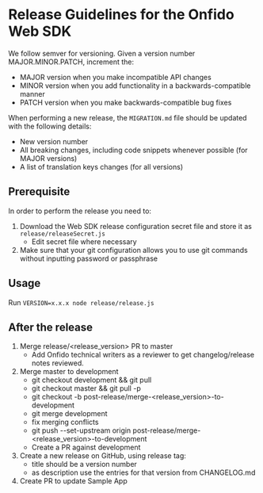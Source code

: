 # Release Guidelines for the Onfido Web SDK

We follow semver for versioning. Given a version number MAJOR.MINOR.PATCH, increment the:

- MAJOR version when you make incompatible API changes
- MINOR version when you add functionality in a backwards-compatible manner
- PATCH version when you make backwards-compatible bug fixes

When performing a new release, the `MIGRATION.md` file should be updated with the following details:

- New version number
- All breaking changes, including code snippets whenever possible (for MAJOR versions)
- A list of translation keys changes (for all versions)

## Prerequisite

In order to perform the release you need to:

1. Download the Web SDK release configuration secret file and store it as `release/releaseSecret.js`
   - Edit secret file where necessary
2. Make sure that your git configuration allows you to use git commands without inputting password or passphrase

## Usage

Run `VERSION=x.x.x node release/release.js`

## After the release

1. Merge release/<release_version> PR to master
   - Add Onfido technical writers as a reviewer to get changelog/release notes reviewed.
2. Merge master to development
   - git checkout development && git pull
   - git checkout master && git pull -p
   - git checkout -b post-release/merge-<release_version>-to-development
   - git merge development
   - fix merging conflicts
   - git push --set-upstream origin post-release/merge-<release_version>-to-development
   - Create a PR against development
3. Create a new release on GitHub, using release tag:
   - title should be a version number <VERSION>
   - as description use the entries for that version from CHANGELOG.md
4. Create PR to update Sample App
